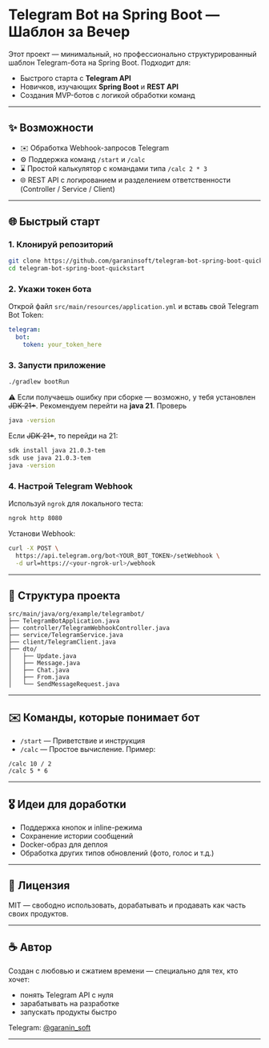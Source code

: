 # Telegram Bot на Spring Boot — Шаблон за Вечер

Этот проект — минимальный, но профессионально структурированный шаблон Telegram-бота на Spring Boot. Подходит для:

* Быстрого старта с **Telegram API**
* Новичков, изучающих **Spring Boot** и **REST API**
* Создания MVP-ботов с логикой обработки команд

---

## ✨ Возможности

* ✉️ Обработка Webhook-запросов Telegram
* ⚙️ Поддержка команд `/start` и `/calc`
* ⌛ Простой калькулятор с командами типа `/calc 2 * 3`
* 🌐 REST API с логированием и разделением ответственности (Controller / Service / Client)

---

## 🌐 Быстрый старт

### 1. Клонируй репозиторий

```bash
git clone https://github.com/garaninsoft/telegram-bot-spring-boot-quickstart.git
cd telegram-bot-spring-boot-quickstart
```

### 2. Укажи токен бота

Открой файл `src/main/resources/application.yml` и вставь свой Telegram Bot Token:

```yaml
telegram:
  bot:
    token: your_token_here
```

### 3. Запусти приложение

```bash
./gradlew bootRun
```

⚠️ Если получаешь ошибку при сборке — возможно, у тебя установлен ~~JDK 21+~~.
Рекомендуем перейти на **java 21**.
Проверь 
```bash
java -version
```
Если ~~JDK 21+~~, то перейди на 21:
```bash
sdk install java 21.0.3-tem
sdk use java 21.0.3-tem
java -version
```

### 4. Настрой Telegram Webhook

Используй `ngrok` для локального теста:

```bash
ngrok http 8080
```

Установи Webhook:

```bash
curl -X POST \
  https://api.telegram.org/bot<YOUR_BOT_TOKEN>/setWebhook \
  -d url=https://<your-ngrok-url>/webhook
```

---

## 🔧 Структура проекта

```
src/main/java/org/example/telegrambot/
├── TelegramBotApplication.java
├── controller/TelegramWebhookController.java
├── service/TelegramService.java
├── client/TelegramClient.java
├── dto/
│   ├── Update.java
│   ├── Message.java
│   ├── Chat.java
│   ├── From.java
│   └── SendMessageRequest.java
```

---

## ✉️ Команды, которые понимает бот

* `/start` — Приветствие и инструкция
* `/calc` — Простое вычисление. Пример:

```
/calc 10 / 2
/calc 5 * 6
```

---

## 🎖️ Идеи для доработки

* Поддержка кнопок и inline-режима
* Сохранение истории сообщений
* Docker-образ для деплоя
* Обработка других типов обновлений (фото, голос и т.д.)

---

## 🎁 Лицензия

MIT — свободно использовать, дорабатывать и продавать как часть своих продуктов.

---

## ☕ Автор

Создан с любовью и сжатием времени — специально для тех, кто хочет:

* понять Telegram API с нуля
* зарабатывать на разработке
* запускать продукты быстро

Telegram: [@garanin\_soft](https://t.me/garanin_soft)

---

